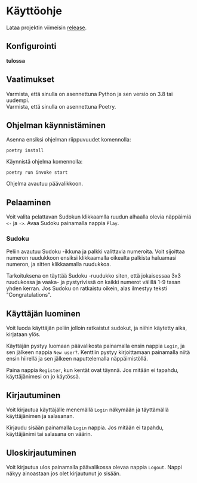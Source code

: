 # Käyttöohje

Lataa projektin viimeisin [release](https://github.com/ronituohino/ohte-harjoitustyo/releases/tag/viikko6).

## Konfigurointi

**tulossa**

## Vaatimukset

Varmista, että sinulla on asennettuna Python ja sen versio on 3.8 tai uudempi.  
Varmista, että sinulla on asennettuna Poetry.

## Ohjelman käynnistäminen

Asenna ensiksi ohjelman riippuvuudet komennolla:

```
poetry install
```

Käynnistä ohjelma komennolla:

```
poetry run invoke start
```

Ohjelma avautuu päävalikkoon.

## Pelaaminen

Voit valita pelattavan Sudokun klikkaamlla ruudun alhaalla olevia näppäimiä `<-` ja `->`. Avaa Sudoku painamalla nappia `Play`.

### Sudoku

Peliin avautuu Sudoku -ikkuna ja palkki valittavia numeroita.
Voit sijoittaa numeron ruudukkoon ensiksi klikkaamalla oikealta palkista haluamasi numeron, ja sitten klikkaamalla ruudukkoa.

Tarkoituksena on täyttää Sudoku -ruudukko siten, että jokaisessaa 3x3 ruudukossa ja vaaka- ja pystyrivissä on kaikki numerot välillä 1-9 tasan yhden kerran. Jos Sudoku on ratkaistu oikein, alas ilmestyy teksti "Congratulations".

## Käyttäjän luominen

Voit luoda käyttäjän peliin jolloin ratkaistut sudokut, ja niihin käytetty aika, kirjataan ylös.

Käyttäjän pystyy luomaan päävalikosta painamalla ensin nappia `Login`, ja sen jälkeen nappia `New user?`. Kenttiin pystyy kirjoittamaan painamalla niitä ensin hiirellä ja sen jälkeen naputtelemalla näppäimistöllä.

Paina nappia `Register`, kun kentät ovat täynnä. Jos mitään ei tapahdu, käyttäjänimesi on jo käytössä.

## Kirjautuminen

Voit kirjautua käyttäjälle menemällä `Login` näkymään ja täyttämällä käyttäjänimen ja salasanan.

Kirjaudu sisään painamalla `Login` nappia. Jos mitään ei tapahdu, käyttäjänimi tai salasana on väärin.

## Uloskirjautuminen

Voit kirjautua ulos painamalla päävalikossa olevaa nappia `Logout`. Nappi näkyy ainoastaan jos olet kirjautunut jo sisään.
